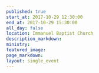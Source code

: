 ```yaml
---
published: true
start_at: 2017-10-29 12:30:00
end_at: 2017-10-29 15:30:00
all_day: false
location: Immanuel Baptist Church
description_markdown:
ministry:
featured_image:
page_markdown:
layout: single_event
---
```


